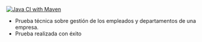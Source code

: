 [![Java CI with Maven](https://github.com/MrSpiderPablo/PruebaTecnica/actions/workflows/maven.yml/badge.svg)](https://github.com/MrSpiderPablo/PruebaTecnica/actions/workflows/maven.yml)

* Prueba técnica sobre gestión de los empleados y departamentos de una empresa.
* Prueba realizada con éxito
